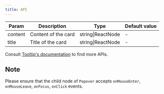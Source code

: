```yaml
---
title: API
---
```


| Param | Description | Type | Default value |
| ----- | ----------- | ---- | ------------- |
| content | Content of the card | string\|ReactNode | - |
| title | Title of the card | string\|ReactNode | - |

Consult [Tooltip's documentation](/zh/cmp/data-display/tooltip/#API) to find more APIs.

## Note

Please ensure that the child node of `Popover` accepts `onMouseEnter`, `onMouseLeave`, `onFocus`, `onClick` events.
